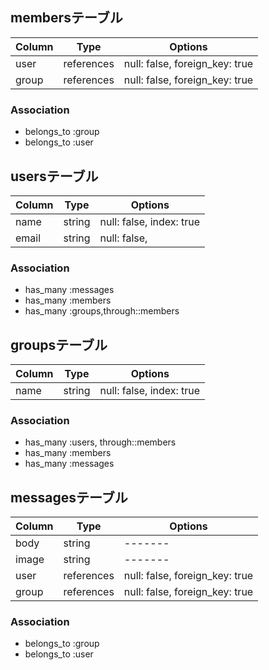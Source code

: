 ## membersテーブル

| Column   | Type    | Options |
 --------- | ------- | --------
| user  | references | null: false, foreign_key: true |
| group | references | null: false, foreign_key: true |

### Association
- belongs_to :group
- belongs_to :user

## usersテーブル
| Column | Type   | Options |
 ------- | ------ | --------
| name   | string | null: false, index: true |
| email  | string | null: false, |

### Association
- has_many :messages
- has_many :members
- has_many :groups,through::members

## groupsテーブル
| Column | Type   | Options |
 ------- | ------ | --------
| name   | string | null: false, index: true |

### Association
- has_many :users, through::members
- has_many :members
- has_many :messages

## messagesテーブル
| Column   | Type    | Options |
 --------- | -------   | --------
| body     | string    | ------- |
| image    | string    | ------- |
| user     | references | null: false, foreign_key: true |
| group    | references | null: false, foreign_key: true |

### Association
- belongs_to :group
- belongs_to :user

